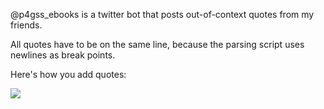 @p4gss_ebooks is a twitter bot that posts out-of-context quotes from my friends. 

All quotes have to be on the same line, because the parsing script uses newlines as break points. 

Here's how you add quotes: 

<img src="http://i.imgur.com/malddIA.gif">
